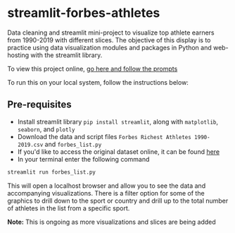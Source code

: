 # streamlit-forbes-athletes

Data cleaning and streamlit mini-project to visualize top athlete earners from 1990-2019 with different slices. The objective of this display is to practice using data visualization modules and packages in Python and web-hosting with the streamlit library.

To view this project online, [go here and follow the prompts](https://forbes-top-athlete-earners.herokuapp.com/)

To run this on your local system, follow the instructions below:

## Pre-requisites

- Install streamlit library `pip install streamlit`, along with `matplotlib`, `seaborn`, and `plotly`
- Download the data and script files `Forbes Richest Athletes 1990-2019.csv` and `forbes_list.py`
- If you'd like to access the original dataset online, it can be found [here](https://www.kaggle.com/parulpandey/forbes-highest-paid-athletes-19902019/data)
- In your terminal enter the following command

```cmd
streamlit run forbes_list.py
```

This will open a localhost browser and allow you to see the data and accompanying visualizations. There is a filter option for some of the graphics to drill down to the sport or country and drill up to the total number of athletes in the list from a specific sport.

**Note:** This is ongoing as more visualizations and slices are being added
